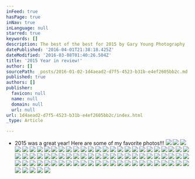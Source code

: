 ```yaml
---
inFeed: true
hasPage: true
inNav: true
inLanguage: null
starred: true
keywords: []
description: The best of the best for 2015 by Gary Young Photography
datePublished: '2016-04-01T21:38:18.425Z'
dateModified: '2016-03-08T01:40:26.504Z'
title: '2015 Year in review!'
author: []
sourcePath: _posts/2016-01-02-1d4aead2-d7f5-4523-b31b-e4ef2605bb2c.md
published: true
authors: []
publisher:
  favicon: null
  name: null
  domain: null
  url: null
url: 1d4aead2-d7f5-4523-b31b-e4ef2605bb2c/index.html
_type: Article

---
```

* 2015 was a great year! Here are some of my favorite photos!!!
![](https://the-grid-user-content.s3-us-west-2.amazonaws.com/358bce1f-fdb7-4af4-9a80-867056689c28.jpg)
![](https://the-grid-user-content.s3-us-west-2.amazonaws.com/9a24978f-ff59-4e19-95fa-debd45a6402e.jpg)
![](https://the-grid-user-content.s3-us-west-2.amazonaws.com/33098122-a518-471c-a4cb-d9e9f530ea4e.jpg)
![](https://the-grid-user-content.s3-us-west-2.amazonaws.com/b9aee006-4d82-4d9f-9746-7b3beca2a3be.jpg)
![](https://the-grid-user-content.s3-us-west-2.amazonaws.com/02fed18e-7b29-4f69-ac9c-3329b6c52591.jpg)
![](https://the-grid-user-content.s3-us-west-2.amazonaws.com/4df6a57a-9626-4020-a97a-167e4b432e88.jpg)
![](https://the-grid-user-content.s3-us-west-2.amazonaws.com/6e583986-fc90-4b5c-9a2b-2c921f823256.jpg)
![](https://the-grid-user-content.s3-us-west-2.amazonaws.com/4cb89081-46eb-48c7-977f-5fa3548cb0c8.jpg)
![](https://the-grid-user-content.s3-us-west-2.amazonaws.com/b101f1d6-b9c3-4450-92d2-8571c6eb62f4.jpg)
![](https://the-grid-user-content.s3-us-west-2.amazonaws.com/2d61db78-e737-4bf4-9a09-2ede94798902.jpg)
![](https://the-grid-user-content.s3-us-west-2.amazonaws.com/f08cb614-1e26-4f56-8371-d3f952382064.jpg)
![](https://the-grid-user-content.s3-us-west-2.amazonaws.com/2c7b3e35-e3a1-40d7-bb69-9c8591384599.jpg)
![](https://the-grid-user-content.s3-us-west-2.amazonaws.com/4b71764d-e1e4-4598-8e0e-9bce22dbe6d0.jpg)
![](https://the-grid-user-content.s3-us-west-2.amazonaws.com/69c009d9-be32-4ef8-93dc-ec00c08a5467.jpg)
![](https://the-grid-user-content.s3-us-west-2.amazonaws.com/dc2a1c97-0f2e-4e25-8a97-93b27de32a7c.jpg)
![](https://the-grid-user-content.s3-us-west-2.amazonaws.com/67136a35-4449-4734-b8a5-7628a3c27db5.jpg)
![](https://the-grid-user-content.s3-us-west-2.amazonaws.com/c51a585a-efb6-4a1e-9491-175f4b71d31f.jpg)
![](https://the-grid-user-content.s3-us-west-2.amazonaws.com/1ff2d246-1dc6-4106-8577-eee2857ddd17.jpg)
![](https://the-grid-user-content.s3-us-west-2.amazonaws.com/0eeb725f-86e9-42f3-8928-1ad03a39759e.jpg)
![](https://the-grid-user-content.s3-us-west-2.amazonaws.com/3148b3c9-3ace-4dd1-91a2-7b9ec7b06176.jpg)
![](https://the-grid-user-content.s3-us-west-2.amazonaws.com/4cb25631-f987-4de6-870e-e0d3cde46002.jpg)
![](https://the-grid-user-content.s3-us-west-2.amazonaws.com/bac8dca8-ead7-4fa9-a448-f5d2fb0e866b.jpg)
![](https://the-grid-user-content.s3-us-west-2.amazonaws.com/1ed4dd35-80d2-4170-8df5-e451ac33fd28.jpg)
![](https://the-grid-user-content.s3-us-west-2.amazonaws.com/82193109-0427-46aa-8948-1a45a9096b95.jpg)
![](https://the-grid-user-content.s3-us-west-2.amazonaws.com/a14dd316-cabf-4165-8d89-14858c9cecd9.jpg)
![](https://the-grid-user-content.s3-us-west-2.amazonaws.com/633c5467-4a4f-4ffd-92a8-4fac4fcda641.jpg)
![](https://the-grid-user-content.s3-us-west-2.amazonaws.com/35925eb8-1404-4547-9d04-c301436759b5.jpg)
![](https://the-grid-user-content.s3-us-west-2.amazonaws.com/f6df19d0-55e8-4640-ac49-308e9a13eda9.jpg)
![](https://the-grid-user-content.s3-us-west-2.amazonaws.com/0abaa2c5-6d69-48d2-b58c-9afd760e3c9c.jpg)
![](https://the-grid-user-content.s3-us-west-2.amazonaws.com/17fb896e-d591-4d6c-82a6-c3057189aa71.jpg)
![](https://the-grid-user-content.s3-us-west-2.amazonaws.com/5bb023f7-5394-4c4b-80f1-f139f0283f3f.jpg)
![](https://the-grid-user-content.s3-us-west-2.amazonaws.com/e2b86d37-75ab-40a3-99f2-0230e4408845.jpg)
![](https://the-grid-user-content.s3-us-west-2.amazonaws.com/416616a5-c420-46b9-9860-772f51c7e106.jpg)
![](https://the-grid-user-content.s3-us-west-2.amazonaws.com/ede1066b-6cc1-46d3-8d54-7569ee68cf5c.jpg)
![](https://the-grid-user-content.s3-us-west-2.amazonaws.com/d0d37b58-6e90-49e9-b290-4a3545c3c793.jpg)
![](https://the-grid-user-content.s3-us-west-2.amazonaws.com/0cb12e0b-1719-436f-8b17-487b12ef109c.jpg)
![](https://the-grid-user-content.s3-us-west-2.amazonaws.com/c0f32eb9-a41a-46d0-94e9-13fa06edfba9.jpg)
![](https://the-grid-user-content.s3-us-west-2.amazonaws.com/97786dc2-8dc0-4b3e-a84d-c65511c52d40.jpg)
![](https://the-grid-user-content.s3-us-west-2.amazonaws.com/8a1abc0d-5704-4a42-bb85-fc84674e369c.jpg)
![](https://the-grid-user-content.s3-us-west-2.amazonaws.com/a608a2e1-dabd-4575-8e7a-68b477b0c308.jpg)
![](https://the-grid-user-content.s3-us-west-2.amazonaws.com/2a27187d-a102-4d46-9b79-ff02c113cd77.jpg)
![](https://the-grid-user-content.s3-us-west-2.amazonaws.com/b30c5dbd-5152-47b6-9f9e-5b2293042475.jpg)
![](https://the-grid-user-content.s3-us-west-2.amazonaws.com/a8372bc8-a1dc-4566-b6ee-a385455b5115.jpg)
![](https://the-grid-user-content.s3-us-west-2.amazonaws.com/17f91ac1-5a04-499a-b465-0c00df99d6e8.jpg)
![](https://the-grid-user-content.s3-us-west-2.amazonaws.com/056cc59e-4523-410b-8f09-17f719814ef4.jpg)
![](https://the-grid-user-content.s3-us-west-2.amazonaws.com/90978789-8686-46b5-a653-ab818ad6fad8.jpg)
![](https://the-grid-user-content.s3-us-west-2.amazonaws.com/811d3266-5743-4d65-bc2c-550d0e22cf5f.jpg)
![](https://the-grid-user-content.s3-us-west-2.amazonaws.com/d9cda6f1-8145-4823-bca9-fb3b8e73dc5a.jpg)
![](https://the-grid-user-content.s3-us-west-2.amazonaws.com/c1321a51-9530-47e9-ba8a-cbe8843898bf.jpg)
![](https://the-grid-user-content.s3-us-west-2.amazonaws.com/bf7cf2a4-4a2b-48c5-8da6-f514344a4d1a.jpg)
![](https://the-grid-user-content.s3-us-west-2.amazonaws.com/9deea3cb-4825-4bb6-927f-b8d6930d03f0.jpg)
![](https://the-grid-user-content.s3-us-west-2.amazonaws.com/a27ab430-1bfa-4205-9826-69c6a86f9298.jpg)
![](https://the-grid-user-content.s3-us-west-2.amazonaws.com/b4312c58-50c8-4f67-8dd0-52ee236fd8c7.jpg)
![](https://the-grid-user-content.s3-us-west-2.amazonaws.com/c6fa2269-fa69-4bd2-84f7-04bb434a8fc4.jpg)
![](https://the-grid-user-content.s3-us-west-2.amazonaws.com/090ae786-9a98-4f6e-8641-2c2573a6357d.jpg)
![](https://the-grid-user-content.s3-us-west-2.amazonaws.com/d7d53ec9-d815-4ad4-aba1-02ab89de211c.jpg)
![](https://the-grid-user-content.s3-us-west-2.amazonaws.com/83b7f2b2-e558-490a-80d0-5a29713a70ad.jpg)
![](https://the-grid-user-content.s3-us-west-2.amazonaws.com/757768eb-a66d-4873-be70-3fd3528364c8.jpg)
![](https://the-grid-user-content.s3-us-west-2.amazonaws.com/473f72c8-385c-4c93-a578-c0ba55f6394b.jpg)
![](https://the-grid-user-content.s3-us-west-2.amazonaws.com/c9384ca1-10e3-4622-871f-13cf1eefb237.jpg)
![](https://the-grid-user-content.s3-us-west-2.amazonaws.com/648dc725-afec-4182-81dd-1a0eccd8f5dc.jpg)
![](https://the-grid-user-content.s3-us-west-2.amazonaws.com/0c96c334-d7c1-407a-88be-1908533c9205.jpg)
![](https://the-grid-user-content.s3-us-west-2.amazonaws.com/b77b3536-606a-4f85-82ea-c5d1163c687b.jpg)
![](https://the-grid-user-content.s3-us-west-2.amazonaws.com/117777c6-80f7-4c4a-a0a4-cfaa42a88b29.jpg)
![](https://the-grid-user-content.s3-us-west-2.amazonaws.com/20daddaf-d1c1-44a5-9d3b-705f1d03b250.jpg)
![](https://the-grid-user-content.s3-us-west-2.amazonaws.com/8fae3866-5f55-45fd-9c9f-3f01a0ffd493.jpg)
![](https://the-grid-user-content.s3-us-west-2.amazonaws.com/ee974fba-4a83-4650-ad79-8bc794da9301.jpg)
![](https://the-grid-user-content.s3-us-west-2.amazonaws.com/925225f9-a4e6-48b4-8f80-f29aa1f4e524.jpg)
![](https://the-grid-user-content.s3-us-west-2.amazonaws.com/c98f3102-ec47-4419-a2ea-97eabfe60882.jpg)
![](https://the-grid-user-content.s3-us-west-2.amazonaws.com/a6dffb29-ea4e-4ce7-8c02-6f1c81632b3f.jpg)
![](https://the-grid-user-content.s3-us-west-2.amazonaws.com/5ed80b46-f579-4d4a-a832-e2cdaf768ecd.jpg)
![](https://the-grid-user-content.s3-us-west-2.amazonaws.com/a22ac6a9-2eff-4339-9244-8bfeaf51b976.jpg)
![](https://the-grid-user-content.s3-us-west-2.amazonaws.com/25b9397d-893d-4d72-b52b-c13f63f0d647.jpg)
![](https://the-grid-user-content.s3-us-west-2.amazonaws.com/086cc250-8b95-48a7-9376-3d9896ea4318.jpg)
![](https://the-grid-user-content.s3-us-west-2.amazonaws.com/afba5da0-92f7-4797-851d-1a1f7416542f.jpg)
![](https://the-grid-user-content.s3-us-west-2.amazonaws.com/25255688-0a0d-4b32-a95c-7d306c884344.jpg)
![](https://the-grid-user-content.s3-us-west-2.amazonaws.com/b72a5dcd-4326-4ab6-94b8-566a9d12e219.jpg)
![](https://the-grid-user-content.s3-us-west-2.amazonaws.com/e90579d8-3af4-4a45-9450-ad03a5d5b754.jpg)
![](https://the-grid-user-content.s3-us-west-2.amazonaws.com/9a3d0cf9-2799-448b-be08-fd1c8d4023ad.jpg)
![](https://the-grid-user-content.s3-us-west-2.amazonaws.com/b0df47ad-4ce0-41ad-a2d5-3894e2cb91c8.jpg)
